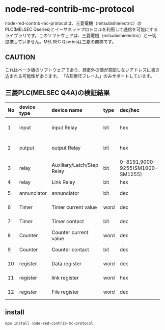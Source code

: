 # node-red-contrib-mc-protocol
node-red-contrib-mc-protocolは、三菱電機（mitsubishielectric）のPLC(MELSEC Qseries)とイーサネットプロトコルを利用して通信を可能にするライブラリです。このソフトウェアは、三菱電機（mitsubishielectric）と一切提携していません。MELSEC Qseriesは三菱の商標です。  
  

## CAUTION
これはベータ版のソフトウェアであり、想定外の値が意図しないアドレスに書き込まれる可能性があります。
「A互換1Eフレーム」のみサポートしています。
  
## 三菱PLC(MELSEC Q4A)の検証結果
|No|device type|device name|type|dec/hec|device|range|code|rest(read)|res(write)|res(range)|note|
|:-|:----------|:----------|:---|:------|:-----|----:|---:|:--------:|:--------:|:--------:|:---|
|1|input|input Relay|bit|hex|X|0-7FF|5820H|△|△||device address(hex) non support|
|2|output|output Relay|bit|hex|Y|0-7FF|5920H|△|-||device address(hex) non support|
|3|relay|Auxiliary/Latch/Step Relay|bit|0-8191,9000-9255(SM1000-SM1255)|dec|M/L/SM|4D20H|△|△||non support L/S|
|4|relay|Link Relay|bit|hex|B|0-FFF|4220H|-|-|||
|5|annunciator|annunciator|bit|dec|F|0-2047|4620H|-|-|||
|6|Timer|Timer current value|word|dec|TN|0-2047|544EH|〇|〇|〇||
|7|Timer|Timer contact|bit|dec|TS|0-2047|5453H|×|×|×||
|8|Counter|Counter current value|word|dec|CN|0-1023|434EH|〇|〇|△|CN1023 NG|
|9|Counter|Counter contact|bit|dec|CS|0-1023|4353H|×|×|×||
|10|register|Data register|word|dec|D|0-6143|4420H|〇|△|〇|non support bit write|
|11|register|link register|word|hex|W|0-FFF|5720H|〇|△|〇|non support bit write|
|12|register|File register|word|dec|Z(R)|0-8191|5220H|-|-||QnACPU:Not access|

## install
```
npm install node-red-contrib-mc-protocol
```